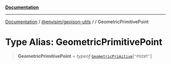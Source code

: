 [**Documentation**](../../../README.md)

---

[Documentation](../../../README.md) / [@envisim/geojson-utils](../README.md) / [](../README.md) / GeometricPrimitivePoint

# Type Alias: GeometricPrimitivePoint

> **GeometricPrimitivePoint** = _typeof_ [`GeometricPrimitive`](../classes/GeometricPrimitive.md)\[`"POINT"`\]
